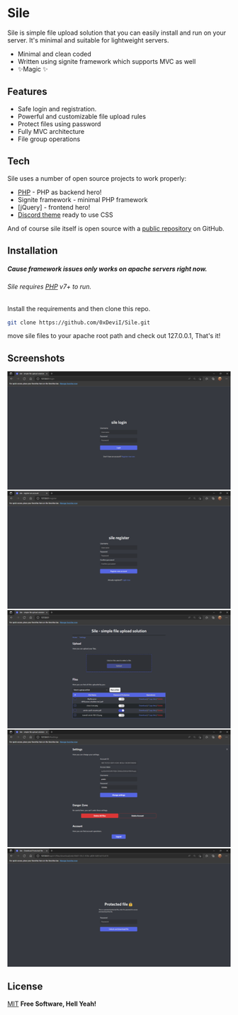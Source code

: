 # Sile
Sile is simple file upload solution that you can easily install and run on your server. It's minimal and suitable for lightweight servers.

- Minimal and clean coded
- Written using signite framework which supports MVC as well
- ✨Magic ✨

## Features

- Safe login and registration.
- Powerful and customizable file upload rules
- Protect files using password
- Fully MVC architecture
- File group operations

## Tech

Sile uses a number of open source projects to work properly:

- [PHP](https://www.php.net/) - PHP as backend hero!
- Signite framework - minimal PHP framework
- [jQuery] - frontend hero!
- [Discord theme](https://github.com/Clay-Devs/discordcss) ready to use CSS

And of course sile itself is open source with a [public repository](https://github.com/0xDeviI/Sile)
 on GitHub.

## Installation
##### Cause framework issues only works on apache servers right now.
###### Sile requires [PHP](https://www.php.net/) v7+ to run.
Install the requirements and then clone this repo.

```sh
git clone https://github.com/0xDeviI/Sile.git
```
move sile files to your apache root path and check out 127.0.0.1, That's it!


## Screenshots
![Login](git-resources/login.png "Login page")
![Register](git-resources/register.png "Register page")
![Dashboard](git-resources/dashboard.png "Dashboard page")
![Settings](git-resources/settings.png "Settings page")
![Download protected file](git-resources/downloading-protected-file.png "Download protected file page")

## License
[MIT](https://github.com/0xDeviI/Sile/blob/main/LICENSE)
**Free Software, Hell Yeah!**